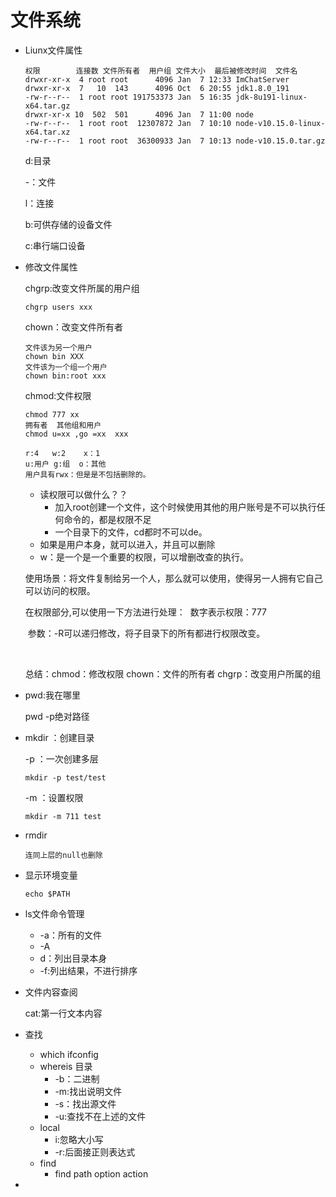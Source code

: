 # 文件系统

- Liunx文件属性

  ```
  权限		连接数 文件所有者  用户组 文件大小  最后被修改时间  文件名 
  drwxr-xr-x  4 root root      4096 Jan  7 12:33 ImChatServer
  drwxr-xr-x  7   10  143      4096 Oct  6 20:55 jdk1.8.0_191
  -rw-r--r--  1 root root 191753373 Jan  5 16:35 jdk-8u191-linux-x64.tar.gz
  drwxr-xr-x 10  502  501      4096 Jan  7 11:00 node
  -rw-r--r--  1 root root  12307872 Jan  7 10:10 node-v10.15.0-linux-x64.tar.xz
  -rw-r--r--  1 root root  36300933 Jan  7 10:13 node-v10.15.0.tar.gz
  ```

  d:目录

  -：文件

  l：连接

  b:可供存储的设备文件

  c:串行端口设备

- 修改文件属性

  chgrp:改变文件所属的用户组

  ```
  chgrp users xxx
  ```

  chown：改变文件所有者

  ```
  文件该为另一个用户
  chown bin XXX
  文件该为一个组一个用户
  chown bin:root xxx
  ```

  chmod:文件权限

  ```
  chmod 777 xx
  拥有者  其他组和用户 
  chmod u=xx ,go =xx  xxx
  
  r:4   w:2    x：1
  u:用户 g:组  o：其他
  用户具有rwx：但是是不包括删除的。
  ```

  - 读权限可以做什么？？
    - 加入root创建一个文件，这个时候使用其他的用户账号是不可以执行任何命令的，都是权限不足
    - 一个目录下的文件，cd都时不可以de。
  - 如果是用户本身，就可以进入，并且可以删除
  - w：是一个是一个重要的权限，可以增删改查的执行。



  使用场景：将文件复制给另一个人，那么就可以使用，使得另一人拥有它自己可以访问的权限。

  在权限部分,可以使用一下方法进行处理：
  ​	数字表示权限：777  

  ​	参数：-R可以递归修改，将子目录下的所有都进行权限改变。

  ​	

  总结：chmod：修改权限 chown：文件的所有者  chgrp：改变用户所属的组

- pwd:我在哪里

  pwd -p绝对路径

- mkdir ：创建目录

  -p ：一次创建多层

  ```
  mkdir -p test/test
  ```

  -m ：设置权限

  ```
  mkdir -m 711 test
  ```

- rmdir

  ```ejs
  连同上层的null也删除
  ```

- 显示环境变量

  ```
  echo $PATH
  ```

- ls文件命令管理

  - -a：所有的文件
  - -A
  - d：列出目录本身
  - -f:列出结果，不进行排序

- 文件内容查阅

  cat:第一行文本内容

- 查找

  - which ifconfig
  - whereis 目录
    - -b：二进制
    - -m:找出说明文件
    - -s：找出源文件
    - -u:查找不在上述的文件
  - local
    - i:忽略大小写
    - -r:后面接正则表达式
  - find
    - find path option action

- 